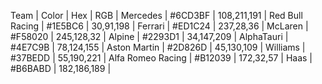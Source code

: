 Team | Color | Hex | RGB | 
Mercedes | #6CD3BF | 108,211,191 | 
Red Bull Racing | #1E5BC6 | 30,91,198 | 
Ferrari | #ED1C24 | 237,28,36 | 
McLaren | #F58020 | 245,128,32 | 
Alpine | #2293D1 | 34,147,209 | 
AlphaTauri | #4E7C9B | 78,124,155 | 
Aston Martin | #2D826D | 45,130,109 | 
Williams | #37BEDD | 55,190,221 | 
Alfa Romeo Racing | #B12039 | 172,32,57 | 
Haas | #B6BABD | 182,186,189 | 
